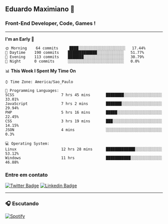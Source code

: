 ## Eduardo Maximiano 👋

### Front-End Developer, Code, Games !

---

<!--START_SECTION:waka-->
**I'm an Early 🐤** 

```text
🌞 Morning    64 commits     ████░░░░░░░░░░░░░░░░░░░░░   17.44% 
🌆 Daytime    190 commits    █████████████░░░░░░░░░░░░   51.77% 
🌃 Evening    113 commits    ███████░░░░░░░░░░░░░░░░░░   30.79% 
🌙 Night      0 commits      ░░░░░░░░░░░░░░░░░░░░░░░░░   0.0%

```


📊 **This Week I Spent My Time On** 

```text
⌚︎ Time Zone: America/Sao_Paulo

💬 Programming Languages: 
SCSS                     7 hrs 45 mins       ████████░░░░░░░░░░░░░░░░░   33.01% 
JavaScript               7 hrs 2 mins        ███████░░░░░░░░░░░░░░░░░░   29.94% 
PHP                      5 hrs 16 mins       █████░░░░░░░░░░░░░░░░░░░░   22.45% 
CSS                      3 hrs 19 mins       ███░░░░░░░░░░░░░░░░░░░░░░   14.15% 
JSON                     4 mins              ░░░░░░░░░░░░░░░░░░░░░░░░░   0.3%

💻 Operating System: 
Linux                    12 hrs 28 mins      █████████████░░░░░░░░░░░░   53.12% 
Windows                  11 hrs              ███████████░░░░░░░░░░░░░░   46.88%

```


<!--END_SECTION:waka-->

### Entre em contato

[![Twitter Badge](https://img.shields.io/badge/-@edmaxi-1ca0f1?style=flat-square&labelColor=1ca0f1&logo=twitter&logoColor=white&link=https://twitter.com/edmaxi)](https://twitter.com/edmaxi)
[![Linkedin Badge](https://img.shields.io/badge/-Eduardo_Maximiano-0077B5?style=flat-square&logo=Linkedin&logoColor=white&link=https://www.linkedin.com/in/maximiano-eduardo)](https://www.linkedin.com/in/maximiano-eduardo)

---

### 🎧 Escutando
[![Spotify](https://novatorem-sandy.vercel.app/api/spotify)](https://open.spotify.com/user/comgigo)
